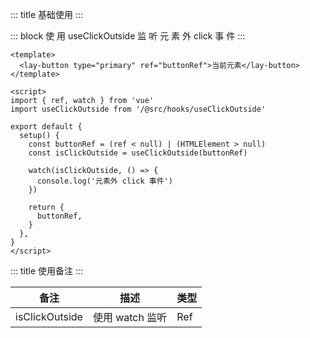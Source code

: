 ::: title 基础使用
:::

::: block 使 用 useClickOutside 监 听 元 素 外 click 事 件
:::

```vue
<template>
  <lay-button type="primary" ref="buttonRef">当前元素</lay-button>
</template>

<script>
import { ref, watch } from 'vue'
import useClickOutside from '/@src/hooks/useClickOutside'

export default {
  setup() {
    const buttonRef = (ref < null) | (HTMLElement > null)
    const isClickOutside = useClickOutside(buttonRef)

    watch(isClickOutside, () => {
      console.log('元素外 click 事件')
    })

    return {
      buttonRef,
    }
  },
}
</script>
```

::: title 使用备注
:::

| 备注           | 描述            | 类型 |
| -------------- | --------------- | ---- |
| isClickOutside | 使用 watch 监听 | Ref  |
